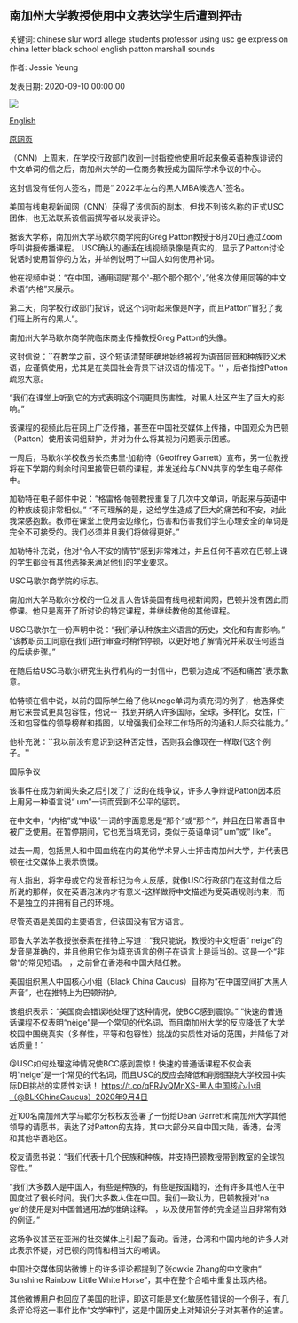 ## 南加州大学教授使用中文表达学生后遭到抨击

关键词: chinese slur word allege students professor using usc ge expression china letter black school english patton marshall sounds

作者: Jessie Yeung

发表日期: 2020-09-10 00:00:00

![](https://cdn.cnn.com/cnnnext/dam/assets/191112141459-01-university-of-southern-california-campus-file-super-tease.jpg)

[English](USC%20professor%20under%20fire%20after%20using%20Chinese%20expression%20students%20allege%20sounds%20like%20English%20slur.md)

[原网页](https://edition.cnn.com/2020/09/10/us/usc-chinese-professor-racism-intl-hnk-scli/index.html)

（CNN）上周末，在学校行政部门收到一封指控他使用听起来像英语种族诽谤的中文单词的信之后，南加州大学的一位商务教授成为国际学术争议的中心。

这封信没有任何人签名，而是“ 2022年左右的黑人MBA候选人”签名。

美国有线电视新闻网（CNN）获得了该信函的副本，但找不到该名称的正式USC团体，也无法联系该信函撰写者以发表评论。

据该大学称，南加州大学马歇尔商学院的Greg Patton教授于8月20日通过Zoom呼叫讲授传播课程。 USC确认的通话在线视频录像是真实的，显示了Patton讨论说话时使用暂停的方法，并举例说明了中国人如何使用补词。

他在视频中说：“在中国，通用词是'那个'-那个那个那个'，”他多次使用同等的中文术语“内格”来展示。

第二天，向学校行政部门投诉，说这个词听起来像是N字，而且Patton“冒犯了我们班上所有的黑人”。

南加州大学马歇尔商学院临床商业传播教授Greg Patton的头像。

这封信说：``在教学之前，这个短语清楚明确地始终被视为语音同音和种族贬义术语，应谨慎使用，尤其是在美国社会背景下讲汉语的情况下。'' ，后者指控Patton疏忽大意。

“我们在课堂上听到它的方式表明这个词更具伤害性，对黑人社区产生了巨大的影响。”

该课程的视频此后在网上广泛传播，甚至在中国社交媒体上传播，中国观众为巴顿（Patton）使用该词组辩护，并对为什么将其视为问题表示困惑。

一周后，马歇尔学校教务长杰弗里·加勒特（Geoffrey Garrett）宣布，另一位教授将在下学期的剩余时间里接管巴顿的课程，并发送给与CNN共享的学生电子邮件中。

加勒特在电子邮件中说：“格雷格·帕顿教授重复了几次中文单词，听起来与英语中的种族歧视非常相似。” “不可理解的是，这给学生造成了巨大的痛苦和不安，对此我深感抱歉。教师在课堂上使用会边缘化，伤害和伤害我们学生心理安全的单词是完全不可接受的。我们必须并且我们将做得更好。”

加勒特补充说，他对“令人不安的情节”感到非常难过，并且任何不喜欢在巴顿上课的学生都会有其他选择来满足他们的学业要求。

USC马歇尔商学院的标志。

南加州大学马歇尔分校的一位发言人告诉美国有线电视新闻网，巴顿并没有因此而停课。他只是离开了所讨论的特定课程，并继续教他的其他课程。

USC马歇尔在一份声明中说：“我们承认种族主义语言的历史，文化和有害影响。” “该教职员工同意在我们进行审查时稍作停顿，以更好地了解情况并采取任何适当的后续步骤。”

在随后给USC马歇尔研究生执行机构的一封信中，巴顿为造成“不适和痛苦”表示歉意。

帕特顿在信中说，以前的国际学生给了他以nege单词为填充词的例子，他选择使用它来尝试更具包容性，他说--``找到并纳入许多国际，全球，多样化，女性，广泛和包容性的领导榜样和插图，以增强我们全球工作场所的沟通和人际交往能力。”

他补充说：``我以前没有意识到这种否定性，否则我会像现在一样取代这个例子。''

国际争议

该事件在成为新闻头条之后引发了广泛的在线争议，许多人争辩说Patton因本质上用另一种语言说“ um”一词而受到不公平的惩罚。

在中文中，“内格”或“中级”一词的字面意思是“那个”或“那个”，并且在日常语音中被广泛使用。在暂停期间，它也充当填充词，类似于英语单词“ um”或“ like”。

过去一周，包括黑人和中国血统在内的其他学术界人士抨击南加州大学，并代表巴顿在社交媒体上表示愤慨。

有人指出，将字母或它的发音标记为令人反感，就像USC行政部门在这封信之后所说的那样，仅在英语泡沫内才有意义-这样做将中文描述为受英语规则约束，而不是独立的并拥有自己的环境。

尽管英语是美国的主要语言，但该国没有官方语言。

耶鲁大学法学教授张泰素在推特上写道：“我只能说，教授的中文短语“ neige”的发音是准确的，并且他用它作为填充语言的例子在语言上是适当的。这是一个“非常”的常见短语。 ，之前曾在香港和中国大陆任教。

美国组织黑人中国核心小组（Black China Caucus）自称为“在中国空间扩大黑人声音”，也在推特上为巴顿辩护。

该组织表示：“美国商会错误地处理了这种情况，使BCC感到震惊。” “快速的普通话课程不仅表明“nèige”是一个常见的代名词，而且南加州大学的反应降低了大学校园中围绕真实（多样性，平等和包容性）挑战的实质性对话的范围，并降低了对话质量！”

@USC如何处理这种情况使BCC感到震惊！快速的普通话课程不仅会表明“nèige”是一个常见的代名词，而且USC的反应会降低和削弱围绕大学校园中实际DEI挑战的实质性对话！ https://t.co/qFRJvQMnXS-黑人中国核心小组（@BLKChinaCaucus）2020年9月4日

近100名南加州大学马歇尔分校校友签署了一份给Dean Garrett和南加州大学其他领导的请愿书，表达了对Patton的支持，其中大部分来自中国大陆，香港，台湾和其他华语地区。

校友请愿书说：“我们代表十几个民族和种族，并支持巴顿教授带到教室的全球包容性。”

“我们大多数人是中国人，有些是种族的，有些是按国籍的，还有许多其他人在中国度过了很长时间。我们大多数人住在中国。我们一致认为，巴顿教授对'na ge'的使用是对中国普通用法的准确诠释。 ，以及使用暂停的完全适当且非常有效的例证。”

这场争议甚至在亚洲的社交媒体上引起了轰动。香港，台湾和中国内地的许多人对此表示怀疑，对巴顿的同情和相当大的嘲讽。

中国社交媒体网站微博上的许多评论都提到了张owkie Zhang的中文歌曲“ Sunshine Rainbow Little White Horse”，其中在整个合唱中重复出现内格。

其他微博用户也回应了美国的批评，即这可能是文化敏感性错误的一个例子，有几条评论将这一事件比作“文学审判”，这是中国历史上对知识分子对其著作的迫害。